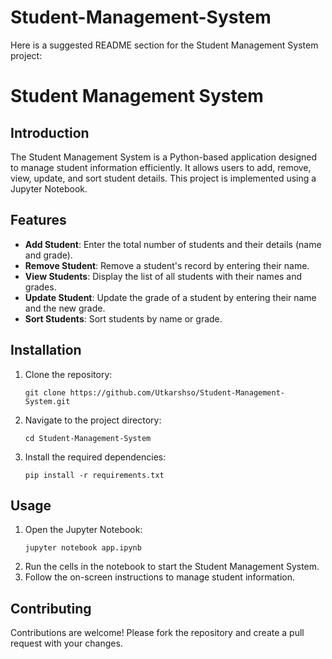 # Student-Management-System

Here is a suggested README section for the Student Management System project:

# Student Management System

## Introduction
The Student Management System is a Python-based application designed to manage student information efficiently. It allows users to add, remove, view, update, and sort student details. This project is implemented using a Jupyter Notebook.

## Features
- **Add Student**: Enter the total number of students and their details (name and grade).
- **Remove Student**: Remove a student's record by entering their name.
- **View Students**: Display the list of all students with their names and grades.
- **Update Student**: Update the grade of a student by entering their name and the new grade.
- **Sort Students**: Sort students by name or grade.

## Installation
1. Clone the repository:
   ```
   git clone https://github.com/Utkarshso/Student-Management-System.git
   ```
2. Navigate to the project directory:
   ```
   cd Student-Management-System
   ```
3. Install the required dependencies:
   ```
   pip install -r requirements.txt
   ```

## Usage
1. Open the Jupyter Notebook:
   ```
   jupyter notebook app.ipynb
   ```
2. Run the cells in the notebook to start the Student Management System.
3. Follow the on-screen instructions to manage student information.

## Contributing
Contributions are welcome! Please fork the repository and create a pull request with your changes. 
